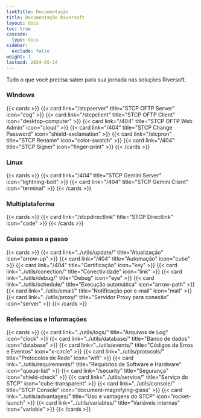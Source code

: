 ```yaml
---
linkTitle: Documentação
title: Documentação Riversoft
layout: docs
toc: true
cascade:
  type: docs
sidebar:
  exclude: false
weight: 1
lastmod: 2024-05-14
---
```


Tudo o que você precisa saber para sua jornada nas soluções Riversoft.

### Windows
{{< cards >}}
  {{< card link="/stcpserver" title="STCP OFTP Server" icon="cog" >}}
  {{< card link="/stcpclient" title="STCP OFTP Client" icon="desktop-computer" >}}
  {{< card link="/404" title="STCP OFTP Web Admin" icon="cloud" >}}
  {{< card link="/404" title="STCP Change Password" icon="shield-exclamation" >}}
  {{< card link="/stcpren" title="STCP Rename" icon="color-swatch" >}}
  {{< card link="/404" title="STCP Signer" icon="finger-print" >}}
{{< /cards >}}

### Linux
{{< cards >}}
  {{< card link="/404" title="STCP Gemini Server" icon="lightning-bolt" >}}
  {{< card link="/404" title="STCP Gemini Client" icon="terminal" >}}
{{< /cards >}}

### Multiplataforma
{{< cards >}}
  {{< card link="/stcpdirectlink" title="STCP Directlink" icon="code" >}}
{{< /cards >}}

### Guias passo a passo
{{< cards >}}
  {{< card link="../utils/update/" title="Atualização" icon="arrow-up" >}}
  {{< card link="/404" title="Automação" icon="cube" >}}
  {{< card link="/404" title="Certificação" icon="key" >}}
  {{< card link="../utils/conection/" title="Conectividade" icon="link" >}}
  {{< card link="../utils/debug/" title="Debug" icon="eye" >}}
  {{< card link="../utils/schedule/" title="Execução automática" icon="arrow-path" >}}
  {{< card link="../utils/email/" title="Notificação por e-mail" icon="mail" >}}
  {{< card link="../utils/proxy/" title="Servidor Proxy para conexão" icon="server" >}}
{{< /cards >}}

### Referências e Informações

{{< cards >}}
  {{< card link="../utils/logs/" title="Arquivos de Log" icon="clock" >}}
  {{< card link="../utils/database/" title="Banco de dados" icon="database" >}}
  {{< card link="../utils/events/" title="Códigos de Erros e Eventos" icon="x-circle" >}}
  {{< card link="../utils/protocols/" title="Protocolos de Rede" icon="wifi" >}}
  {{< card link="../utils/requirements/" title="Requisitos de Software e Hardware" icon="queue-list" >}}
  {{< card link="/security" title="Segurança" icon="shield-check" >}}
  {{< card link="../utils/service/" title="Serviço do STCP" icon="cube-transparent" >}}
  {{< card link="../utils/console/" title="STCP Console" icon="document-magnifying-glass" >}}
  {{< card link="../utils/advantages/" title="Uso e vantagens do STCP" icon="rocket-launch" >}}
  {{< card link="../utils/variables/" title="Variáveis internas" icon="variable" >}}
{{< /cards >}}

